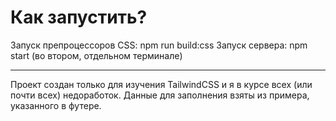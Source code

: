 # Как запустить?
Запуск препроцессоров CSS: npm run build:css 
Запуск сервера: npm start (во втором, отдельном терминале)

-----

Проект создан только для изучения TailwindCSS и я в курсе всех (или почти всех) недоработок. Данные для заполнения взяты из примера, указанного в футере. 

